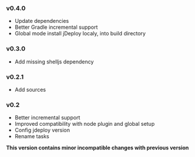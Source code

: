 ### v0.4.0

- Update dependencies
- Better Gradle incremental support
- Global mode install jDeploy localy, into build directory

### v0.3.0

- Add missing shelljs dependency

### v0.2.1

- Add sources

### v0.2

- Better incremental support
- Improved compatibility with node plugin and global setup
- Config jdeploy version
- Rename tasks

**This version contains minor incompatible changes with previous version**
